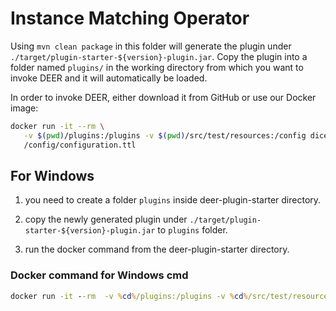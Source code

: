 # Instance Matching Operator

Using `mvn clean package` in this folder will generate the plugin under
`./target/plugin-starter-${version}-plugin.jar`.
Copy the plugin into a folder named `plugins/` in the working directory from which you
want to invoke DEER and it will automatically be loaded.

In order to invoke DEER, either download it from GitHub or use our Docker image:

```bash
docker run -it --rm \
   -v $(pwd)/plugins:/plugins -v $(pwd)/src/test/resources:/config dicegroup/deer:latest \
   /config/configuration.ttl
```

## For Windows

1. you need to create a folder `plugins` inside deer-plugin-starter directory.

2. copy the newly generated plugin under `./target/plugin-starter-${version}-plugin.jar` to `plugins` folder.

3. run the docker command from the deer-plugin-starter directory.

### Docker command for Windows cmd
```cmd
docker run -it --rm  -v %cd%/plugins:/plugins -v %cd%/src/test/resources:/config dicegroup/deer:latest /config/configuration.ttl
```
